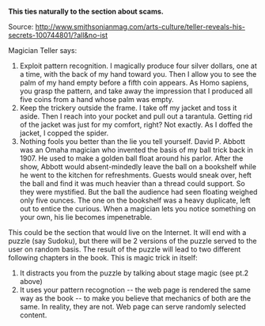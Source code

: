 **This ties naturally to the section about scams.**

Source: <http://www.smithsonianmag.com/arts-culture/teller-reveals-his-secrets-100744801/?all&no-ist>

Magician Teller says:

1. Exploit pattern recognition. I magically produce four silver dollars, one at a time, with the back of my hand toward you. Then I allow you to see the palm of my hand empty before a fifth coin appears. As Homo sapiens, you grasp the pattern, and take away the impression that I produced all five coins from a hand whose palm was empty.
2. Keep the trickery outside the frame. I take off my jacket and toss it aside. Then I reach into your pocket and pull out a tarantula. Getting rid of the jacket was just for my comfort, right? Not exactly. As I doffed the jacket, I copped the spider.
3. Nothing fools you better than the lie you tell yourself. David P. Abbott was an Omaha magician who invented the basis of my ball trick back in 1907. He used to make a golden ball float around his parlor. After the show, Abbott would absent-mindedly leave the ball on a bookshelf while he went to the kitchen for refreshments. Guests would sneak over, heft the ball and find it was much heavier than a thread could support. So they were mystified. But the ball the audience had seen floating weighed only five ounces. The one on the bookshelf was a heavy duplicate, left out to entice the curious. When a magician lets you notice something on your own, his lie becomes impenetrable.

This could be the section that would live on the Internet. It will end with a puzzle (say Sudoku), but there will be 2 versions of the puzzle served to the user on random basis. The result of the puzzle will lead to two different following chapters in the book. This is magic trick in itself:

1. It distracts you from the puzzle by talking about stage magic (see pt.2 above)
2. It uses your pattern recognotion -- the web page is rendered the same way as the book -- to make you believe that mechanics of both are the same. In reality, they are not. Web page can serve randomly selected content.
